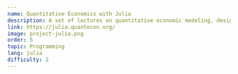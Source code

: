 ```yaml
---
name: Quantitative Economics with Julia
description: A set of lectures on quantitative economic modeling, designed and written by Jesse Perla, Thomas J. Sargent and John Stachurski.
link: https://julia.quantecon.org/
image: project-julia.png
order: 5
topic: Programming
lang: julia
difficulty: 2
---
```


